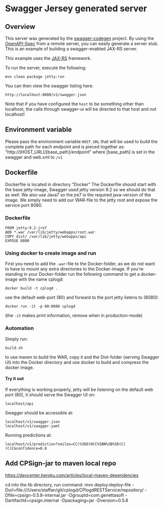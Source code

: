 # Swagger Jersey generated server

## Overview
This server was generated by the [swagger-codegen](https://github.com/swagger-api/swagger-codegen) project. By using the 
[OpenAPI-Spec](https://github.com/swagger-api/swagger-core/wiki) from a remote server, you can easily generate a server stub.  This
is an example of building a swagger-enabled JAX-RS server.

This example uses the [JAX-RS](https://jax-rs-spec.java.net/) framework.

To run the server, execute the following:

```
mvn clean package jetty:run
```

You can then view the swagger listing here:

```
http://localhost:8080/v1/swagger.json
```

Note that if you have configured the `host` to be something other than localhost, the calls through
swagger-ui will be directed to that host and not localhost!

## Environment variable

Please pass the environment variable `HOST_URL` that will be used to build the complete path for each endpoint and 
is pieced together as: "http://[HOST_URL]/[base_path]/endpoint" where [base_path] is set in the swagger and web.xml
to `/v1`


## Dockerfile

Dockerfile is located in directory "Docker"
The Dockerfile should start with the base jetty-image, Swagger used
jetty version 9.2 so we should do that as well. We also use Java7 so 
the jre7 is the required java-version of the image. 
We simply need to add our WAR-file to the jetty root and expose the 
service port 8080. 

### Dockerfile
``` 
FROM jetty:9.2-jre7
ADD *.war /var/lib/jetty/webapps/root.war
COPY dist/ /var/lib/jetty/webapps/api
EXPOSE 8080
``` 

### Using docker to create image and run

First you need to add the `.war`-file to the Docker-folder, as we do not want
to have to mount any extra directories to the Docker-image.
If you're standing in your Docker-folder run the following command to get
a docker-image with the name cplogd:
``` 
docker build -t cplogd .
```

use the default web-port (80) and forward to the port jetty listens to (8080):
```
docker run -it -p 80:8080 cplogd
```
(the `-it` makes print information, remove when in production-mode)

### Automation

Simply run: 
```
build.sh
```
to use maven to build the WAR, copy it and the Dist-folder (serving Swagger UI) into the Docker directory 
and use docker to build and compress the docker image. 

#### Try it out
If everything is working properly, jetty will be listening on the default web port (80), it should serve the Swagger UI on:
```
localhost/api
```

Swagger should be accessible at:
```
localhost/v1/swagger.json
localhost/v1/swagger.yaml
```

Running predictions at:
```
localhost/v1/prediction?smiles=CC(%3DO)OCC%5BN%2B%5D(C)(C)C&confidence=0.8
```


## Add CPSign-jar to maven local repo

https://devcenter.heroku.com/articles/local-maven-dependencies

cd into the lib directory, run command:
mvn deploy:deploy-file -Durl=file:///Users/staffan/git/cplogd/CPlogdRESTService/repository/ -Dfile=cpsign-0.5.8-internal.jar -DgroupId=com.genettasoft -DartifactId=cpsign.internal -Dpackaging=jar -Dversion=0.5.8
